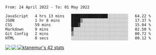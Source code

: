 <!--START_SECTION:waka-->

```text
From: 24 April 2022 - To: 01 May 2022

JavaScript   4 hrs 13 mins   ████████████████░░░░░░░░░   64.22 %
JSON         1 hr 8 mins     ████▒░░░░░░░░░░░░░░░░░░░░   17.37 %
CSS          59 mins         ███▓░░░░░░░░░░░░░░░░░░░░░   15.04 %
Markdown     9 mins          ▓░░░░░░░░░░░░░░░░░░░░░░░░   02.50 %
Git Config   2 mins          ▒░░░░░░░░░░░░░░░░░░░░░░░░   00.72 %
HTML         0 secs          ░░░░░░░░░░░░░░░░░░░░░░░░░   00.12 %
```

<!--END_SECTION:waka-->
<a href="https://github.com/anuraghazra/github-readme-stats">
  <img align="left" src="https://github-readme-stats.vercel.app/api?username=Tanesan&count_private=true&show_icons=true" />
<img align="left" src="https://github-readme-stats.vercel.app/api/top-langs/?username=Tanesan" />
</a>

[![ktanemur's 42 stats](https://badge42.vercel.app/api/v2/cl1wslf6s002109l771rng2w8/stats?cursusId=21&coalitionId=62)](https://github.com/JaeSeoKim/badge42)
